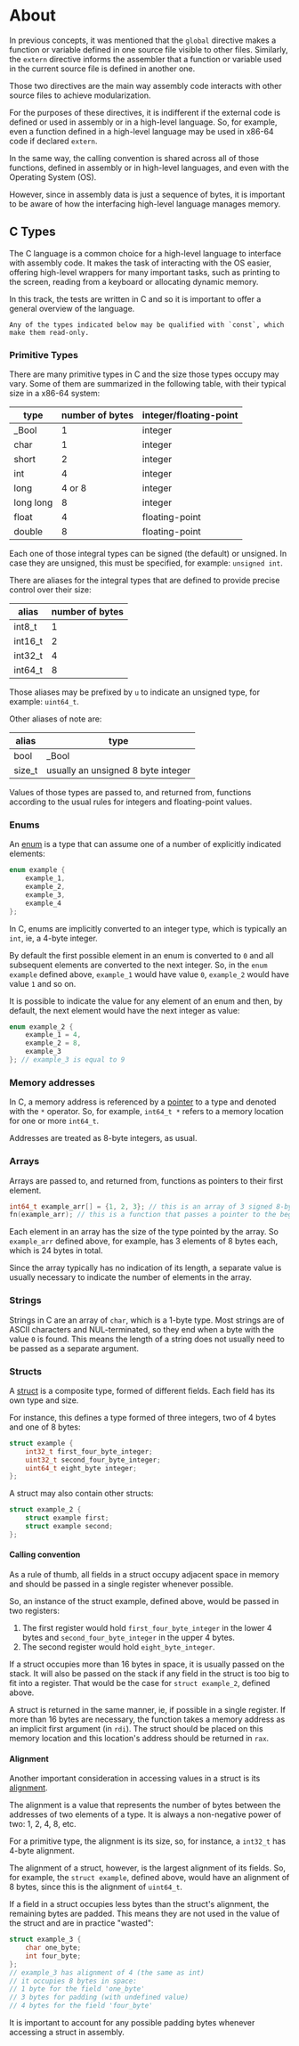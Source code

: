 # About

In previous concepts, it was mentioned that the `global` directive makes a function or variable defined in one source file visible to other files.
Similarly, the `extern` directive informs the assembler that a function or variable used in the current source file is defined in another one.

Those two directives are the main way assembly code interacts with other source files to achieve modularization.

For the purposes of these directives, it is indifferent if the external code is defined or used in assembly or in a high-level language.
So, for example, even a function defined in a high-level language may be used in x86-64 code if declared `extern`.

In the same way, the calling convention is shared across all of those functions, defined in assembly or in high-level languages, and even with the Operating System (OS).

However, since in assembly data is just a sequence of bytes, it is important to be aware of how the interfacing high-level language manages memory.

## C Types

The C language is a common choice for a high-level language to interface with assembly code.
It makes the task of interacting with the OS easier, offering high-level wrappers for many important tasks, such as printing to the screen, reading from a keyboard or allocating dynamic memory.

In this track, the tests are written in C and so it is important to offer a general overview of the language.

~~~~exercism/note
Any of the types indicated below may be qualified with `const`, which make them read-only.
~~~~

### Primitive Types

There are many primitive types in C and the size those types occupy may vary.
Some of them are summarized in the following table, with their typical size in a x86-64 system:

| type      | number of bytes | integer/floating-point |
|-----------|-----------------|------------------------|
| _Bool     | 1               | integer                |
| char      | 1               | integer                |
| short     | 2               | integer                |
| int       | 4               | integer                |
| long      | 4 or 8          | integer                |
| long long | 8               | integer                |
| float     | 4               | floating-point         |
| double    | 8               | floating-point         |

Each one of those integral types can be signed (the default) or unsigned.
In case they are unsigned, this must be specified, for example: `unsigned int`.

There are aliases for the integral types that are defined to provide precise control over their size:

| alias   | number of bytes |
|---------|-----------------|
| int8_t  | 1               |
| int16_t | 2               |
| int32_t | 4               |
| int64_t | 8               |

Those aliases may be prefixed by `u` to indicate an unsigned type, for example: `uint64_t`.

Other aliases of note are:

| alias  | type                                          |
|--------|-----------------------------------------------|
| bool   | _Bool                                         |
| size_t | usually an unsigned 8 byte integer            |

Values of those types are passed to, and returned from, functions according to the usual rules for integers and floating-point values.

### Enums

An [enum][enum] is a type that can assume one of a number of explicitly indicated elements:

```c
enum example {
    example_1,
    example_2,
    example_3,
    example_4
};
```

In C, enums are implicitly converted to an integer type, which is typically an `int`, ie, a 4-byte integer.

By default the first possible element in an enum is converted to `0` and all subsequent elements are converted to the next integer.
So, in the `enum example` defined above, `example_1` would have value `0`, `example_2` would have value `1` and so on.

It is possible to indicate the value for any element of an enum and then, by default, the next element would have the next integer as value:

```c
enum example_2 {
    example_1 = 4,
    example_2 = 8,
    example_3
}; // example_3 is equal to 9
```

### Memory addresses

In C, a memory address is referenced by a [pointer][pointer] to a type and denoted with the `*` operator.
So, for example, `int64_t *` refers to a memory location for one or more `int64_t`.

Addresses are treated as 8-byte integers, as usual.

### Arrays

Arrays are passed to, and returned from, functions as pointers to their first element.

```c
int64_t example_arr[] = {1, 2, 3}; // this is an array of 3 signed 8-byte integers
fn(example_arr); // this is a function that passes a pointer to the beginning of the array as argument
```

Each element in an array has the size of the type pointed by the array.
So `example_arr` defined above, for example, has 3 elements of 8 bytes each, which is 24 bytes in total.

Since the array typically has no indication of its length, a separate value is usually necessary to indicate the number of elements in the array.

### Strings

Strings in C are an array of `char`, which is a 1-byte type.
Most strings are of ASCII characters and NUL-terminated, so they end when a byte with the value `0` is found.
This means the length of a string does not usually need to be passed as a separate argument.

### Structs

A [struct][struct] is a composite type, formed of different fields.
Each field has its own type and size.

For instance, this defines a type formed of three integers, two of 4 bytes and one of 8 bytes:

```c
struct example {
    int32_t first_four_byte_integer;
    uint32_t second_four_byte_integer;
    uint64_t eight_byte integer;
};
```

A struct may also contain other structs:

```c
struct example_2 {
    struct example first;
    struct example second;
};
```

#### Calling convention

As a rule of thumb, all fields in a struct occupy adjacent space in memory and should be passed in a single register whenever possible.

So, an instance of the struct example, defined above, would be passed in two registers:

1. The first register would hold `first_four_byte_integer` in the lower 4 bytes and `second_four_byte_integer` in the upper 4 bytes.
2. The second register would hold `eight_byte_integer`.

If a struct occupies more than 16 bytes in space, it is usually passed on the stack.
It will also be passed on the stack if any field in the struct is too big to fit into a register.
That would be the case for `struct example_2`, defined above.

A struct is returned in the same manner, ie, if possible in a single register.
If more than 16 bytes are necessary, the function takes a memory address as an implicit first argument (in `rdi`).
The struct should be placed on this memory location and this location's address should be returned in `rax`.

#### Alignment

Another important consideration in accessing values in a struct is its [alignment][alignment].

The alignment is a value that represents the number of bytes between the addresses of two elements of a type.
It is always a non-negative power of two: 1, 2, 4, 8, etc.

For a primitive type, the alignment is its size, so, for instance, a `int32_t` has 4-byte alignment.

The alignment of a struct, however, is the largest alignment of its fields.
So, for example, the `struct example`, defined above, would have an alignment of 8 bytes, since this is the alignment of `uint64_t`.

If a field in a struct occupies less bytes than the struct's alignment, the remaining bytes are padded.
This means they are not used in the value of the struct and are in practice "wasted":

```c
struct example_3 {
    char one_byte;
    int four_byte;
};
// example_3 has alignment of 4 (the same as int)
// it occupies 8 bytes in space:
// 1 byte for the field 'one_byte'
// 3 bytes for padding (with undefined value)
// 4 bytes for the field 'four_byte'
```

It is important to account for any possible padding bytes whenever accessing a struct in assembly.

[enum]: https://en.cppreference.com/w/c/language/enum.html
[pointer]: https://en.cppreference.com/w/c/language/pointer.html
[struct]: https://en.wikipedia.org/wiki/Struct_(C_programming_language)
[alignment]: https://en.cppreference.com/w/c/language/object.html#Alignment
